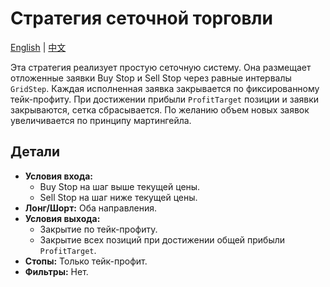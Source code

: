 # Стратегия сеточной торговли
[English](README.md) | [中文](README_cn.md)

Эта стратегия реализует простую сеточную систему. Она размещает отложенные заявки Buy Stop и Sell Stop через равные интервалы `GridStep`. Каждая исполненная заявка закрывается по фиксированному тейк-профиту. При достижении прибыли `ProfitTarget` позиции и заявки закрываются, сетка сбрасывается. По желанию объем новых заявок увеличивается по принципу мартингейла.

## Детали

- **Условия входа:**
  - Buy Stop на шаг выше текущей цены.
  - Sell Stop на шаг ниже текущей цены.
- **Лонг/Шорт:** Оба направления.
- **Условия выхода:**
  - Закрытие по тейк-профиту.
  - Закрытие всех позиций при достижении общей прибыли `ProfitTarget`.
- **Стопы:** Только тейк-профит.
- **Фильтры:** Нет.
